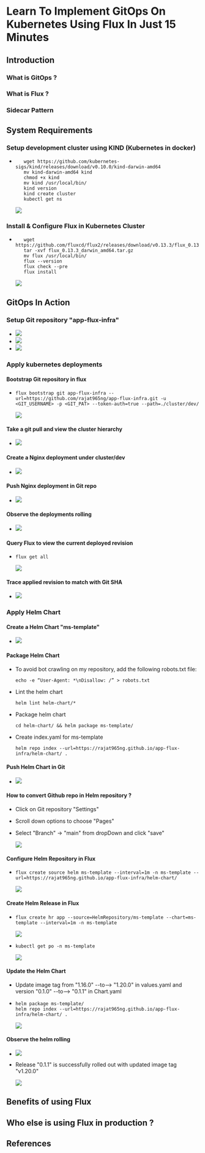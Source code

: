 # Learn To Implement GitOps On Kubernetes Using Flux In Just 15 Minutes
## Introduction
### What is GitOps ?
### What is Flux ?
### Sidecar Pattern

## System Requirements
### Setup development cluster using KIND (Kubernetes in docker)
   - ```
        wget https://github.com/kubernetes-sigs/kind/releases/download/v0.10.0/kind-darwin-amd64
        mv kind-darwin-amd64 kind
        chmod +x kind
        mv kind /usr/local/bin/
        kind version
        kind create cluster
        kubectl get ns
     ```
      ![](.README/224c32de.png)

### Install & Configure Flux in Kubernetes Cluster  
   - ```
        wget https://github.com/fluxcd/flux2/releases/download/v0.13.3/flux_0.13.3_darwin_amd64.tar.gz
        tar -xvf flux_0.13.3_darwin_amd64.tar.gz
        mv flux /usr/local/bin/
        flux --version
        flux check --pre
        flux install
     ```
      ![](.README/94dd5562.png)

## GitOps In Action
### Setup Git repository "app-flux-infra"
   - ![](.README/d95b4d71.png)
   - ![](.README/a8a9d248.png)
   - ![](.README/6265978c.png)
### Apply kubernetes deployments
#### Bootstrap Git repository in flux
   - ```flux bootstrap git app-flux-infra --url=https://github.com/rajat965ng/app-flux-infra.git -u <GIT_USERNAME> -p <GIT_PAT> --token-auth=true --path=./cluster/dev/```
   
     ![](.README/7ac12368.png)
      
#### Take a git pull and view the cluster hierarchy 
   - ![](.README/a54e6b15.png)  
#### Create a Nginx deployment under cluster/dev
   - ![](.README/46957eb1.png)
#### Push Nginx deployment in Git repo
   - ![](.README/68378e6f.png)
#### Observe the deployments rolling
   - ![](.README/1dae1f2a.png)
#### Query Flux to view the current deployed revision
   - ```flux get all```
       
     ![](.README/68838edb.png)
     
#### Trace applied revision to match with Git SHA
   - ![](.README/d0b65799.png)    

### Apply Helm Chart
#### Create a Helm Chart "ms-template"

   - ![](.README/537bb8a6.png)
#### Package Helm Chart
   - To avoid bot crawling on my repository, add the following robots.txt file:
     ```
     echo -e “User-Agent: *\nDisallow: /” > robots.txt
     ```
   - Lint the helm chart
     ```
     helm lint helm-chart/*
     ``` 
   - Package helm chart
     ```
     cd helm-chart/ && helm package ms-template/
     ```   
   - Create index.yaml for ms-template
     ```
     helm repo index --url=https://rajat965ng.github.io/app-flux-infra/helm-chart/ .
     ```  
#### Push Helm Chart in Git

   - ![](.README/624aaaa5.png) 
#### How to convert Github repo in Helm repository ?
   - Click on Git repository "Settings"
   - Scroll down options to choose "Pages"
   - Select "Branch" -> "main" from dropDown and click "save"
   
     ![](.README/34097a07.png)
     
#### Configure Helm Repository in Flux
   - ```flux create source helm ms-template --interval=1m -n ms-template --url=https://rajat965ng.github.io/app-flux-infra/helm-chart/```
    
     ![](.README/c36eaa89.png)

#### Create Helm Release in Flux
   - ```flux create hr app --source=HelmRepository/ms-template --chart=ms-template --interval=1m -n ms-template```
   
     ![](.README/ff51f9a3.png)

   - ```kubectl get po -n ms-template```
   
     ![](.README/9b7fc888.png)
          
#### Update the Helm Chart
   - Update image tag from "1.16.0" --to--> "1.20.0" in values.yaml and version "0.1.0" --to--> "0.1.1" in Chart.yaml
   - ```
     helm package ms-template/
     helm repo index --url=https://rajat965ng.github.io/app-flux-infra/helm-chart/ .
     ```  
     
     ![](.README/94b5c991.png)
     
#### Observe the helm rolling

   - ![](.README/b827dca2.png) 
   
   - Release "0.1.1" is successfully rolled out with updated image tag "v1.20.0"
   
     ![](.README/6ab875c3.png)

## Benefits of using Flux
## Who else is using Flux in production ?
## References